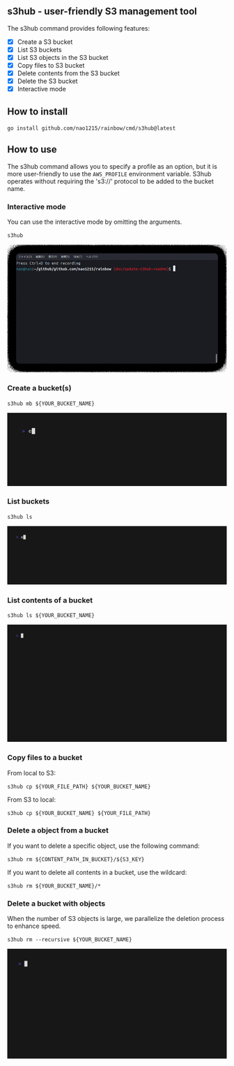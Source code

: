 ## s3hub - user-friendly S3 management tool
The s3hub command provides following features:
- [x] Create a S3 bucket
- [x] List S3 buckets
- [x] List S3 objects in the S3 bucket
- [x] Copy files to S3 bucket
- [x] Delete contents from the S3 bucket
- [x] Delete the S3 bucket
- [x] Interactive mode
  
## How to install
```shell
go install github.com/nao1215/rainbow/cmd/s3hub@latest
```

## How to use
The s3hub command allows you to specify a profile as an option, but it is more user-friendly to use the `AWS_PROFILE` environment variable. S3hub operates without requiring the 's3://' protocol to be added to the bucket name.

### Interactive mode
You can use the interactive mode by omitting the arguments.
```shell
s3hub
```

![interactive_mode](../img/s3hub-interactive.gif)


### Create a bucket(s)

```shell
s3hub mb ${YOUR_BUCKET_NAME}
```

![create_bucket](../img/s3hub-mb.gif)


### List buckets
```shell
s3hub ls
```

![ls_bucket](../img/s3hub-ls.gif)

### List contents of a bucket
```shell
s3hub ls ${YOUR_BUCKET_NAME}
```

![ls_bucket_objects](../img/s3hub-ls-objects.gif)


### Copy files to a bucket
From local to S3:
```shell
s3hub cp ${YOUR_FILE_PATH} ${YOUR_BUCKET_NAME}
```

From S3 to local:
```shell
s3hub cp ${YOUR_BUCKET_NAME} ${YOUR_FILE_PATH}
```

### Delete a object from a bucket
If you want to delete a specific object, use the following command:
```shell
s3hub rm ${CONTENT_PATH_IN_BUCKET}/${S3_KEY}
```

If you want to delete all contents in a bucket, use the wildcard:
```shell
s3hub rm ${YOUR_BUCKET_NAME}/*
```

### Delete a bucket with objects
When the number of S3 objects is large, we parallelize the deletion process to enhance speed.
```shell
s3hub rm --recursive ${YOUR_BUCKET_NAME}
```

![delete_bucket](../img/s3hub-rm-all.gif)
